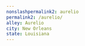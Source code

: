 ```yaml
---
﻿nonslashpermalink2: aurelio
permalink2: /aurelio/
alley: Aurelio
city: New Orleans
state: Louisiana
---
```

